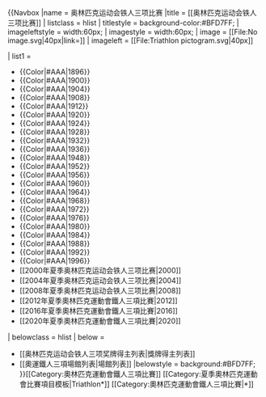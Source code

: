 {{Navbox
|name = 奥林匹克运动会铁人三项比赛
|title = [[奥林匹克运动会铁人三项比赛]]
| listclass = hlist
| titlestyle = background-color:#BFD7FF;
| imageleftstyle = width:60px; <!-- minimize width used by left image cell -->
| imagestyle = width:60px; <!-- same as imageleftstyle to center the list -->
| image = [[File:No image.svg|40px|link=]] <!-- empty right image to center the list -->
| imageleft = [[File:Triathlon pictogram.svg|40px]]

| list1 = 
* {{Color|#AAA|1896}}
* {{Color|#AAA|1900}}
* {{Color|#AAA|1904}}
* {{Color|#AAA|1908}}
* {{Color|#AAA|1912}}
* {{Color|#AAA|1920}}
* {{Color|#AAA|1924}}
* {{Color|#AAA|1928}}
* {{Color|#AAA|1932}}
* {{Color|#AAA|1936}}
* {{Color|#AAA|1948}}
* {{Color|#AAA|1952}}
* {{Color|#AAA|1956}}
* {{Color|#AAA|1960}}
* {{Color|#AAA|1964}}
* {{Color|#AAA|1968}}
* {{Color|#AAA|1972}}
* {{Color|#AAA|1976}}
* {{Color|#AAA|1980}}
* {{Color|#AAA|1984}}
* {{Color|#AAA|1988}}
* {{Color|#AAA|1992}}
* {{Color|#AAA|1996}}
* [[2000年夏季奥林匹克运动会铁人三项比赛|2000]]
* [[2004年夏季奥林匹克运动会铁人三项比赛|2004]]
* [[2008年夏季奥林匹克运动会铁人三项比赛|2008]]
* [[2012年夏季奧林匹克運動會鐵人三項比賽|2012]]
* [[2016年夏季奧林匹克運動會鐵人三項比賽|2016]]
* [[2020年夏季奧林匹克運動會鐵人三項比賽|2020]]

| belowclass = hlist
| below = 
* [[奥林匹克运动会铁人三项奖牌得主列表|獎牌得主列表]]
* [[奧運鐵人三項場館列表|場館列表]]
|belowstyle = background:#BFD7FF;
}}<includeonly>[[Category:奧林匹克運動會鐵人三項比賽]]</includeonly><noinclude>
[[Category:夏季奧林匹克運動會比賽項目模板|Triathlon*]]
[[Category:奧林匹克運動會鐵人三項比賽|*]]
</noinclude>